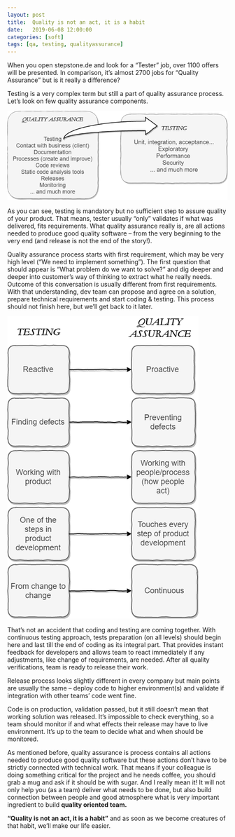 ```yaml
---
layout: post
title:  Quality is not an act, it is a habit
date:   2019-06-08 12:00:00
categories: [soft]
tags: [qa, testing, qualityassurance]
---
```





When you open stepstone.de and look for a “Tester” job, over 1100 offers will be presented. In comparison, it’s almost 2700 jobs for “Quality Assurance” but is it really a difference?

Testing is a very complex term but still a part of quality assurance process. Let’s look on few quality assurance components.
 
 
 
 ![qa include testing](/assets/qa_include_testing.png)

 
 
As you can see, testing is mandatory but no sufficient step to assure quality of your product. That means, tester usually “only” validates if what was delivered, fits requirements. What quality assurance really is, are all actions needed to produce good quality software – from the very beginning to the very end (and release is not the end of the story!).

Quality assurance process starts with first requirement, which may be very high level (“We need to implement something”). The first question that should appear is “What problem do we want to solve?” and dig deeper and deeper into customer’s way of thinking to extract what he really needs. Outcome of this conversation is usually different from first requirements. With that understanding, dev team can propose and agree on a solution, prepare technical requirements and start coding & testing. This process should not finish here, but we’ll get back to it later. 
 
 
 ![qa vs testing](/assets/qa_vs_testing.png)
 
 
 
That’s not an accident that coding and testing are coming together. With continuous testing approach, tests preparation (on all levels) should begin here and last till the end of coding as its integral part. That provides instant feedback for developers and allows team to react immediately if any adjustments, like change of requirements, are needed. After all quality verifications, team is ready to release their work.

Release process looks slightly different in every company but main points are usually the same – deploy code to higher environment(s) and validate if integration with other teams’ code went fine.

Code is on production, validation passed, but it still doesn’t mean that working solution was released. It’s impossible to check everything, so a team should monitor if and what effects their release may have to live environment. It’s up to the team to decide what and when should be monitored.

As mentioned before, quality assurance is process contains all actions needed to produce good quality software but these actions don’t have to be strictly connected with technical work. That means if your colleague is doing something critical for the project and he needs coffee, you should grab a mug and ask if it should be with sugar. And I really mean it! It will not only help you (as a team) deliver what needs to be done, but also build connection between people and good atmosphere what is very important ingredient to build **quality oriented team.**

**“Quality is not an act, it is a habit”** and as soon as we become creatures of that habit, we’ll make our life easier.
